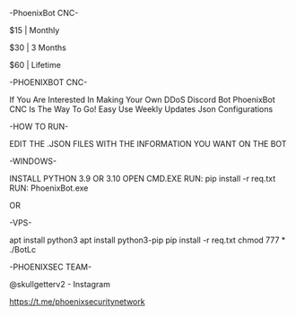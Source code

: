 -PhoenixBot CNC-

$15 | Monthly

$30 | 3 Months

$60 | Lifetime

-PHOENIXBOT CNC-

If You Are Interested In Making Your Own DDoS Discord Bot
PhoenixBot CNC Is The Way To Go!
Easy Use
Weekly Updates
Json Configurations

-HOW TO RUN-

EDIT THE .JSON FILES
WITH THE INFORMATION 
YOU WANT ON THE BOT

-WINDOWS-

INSTALL PYTHON 3.9 OR 3.10
OPEN CMD.EXE
RUN: pip install -r req.txt
RUN: PhoenixBot.exe

OR

-VPS-

apt install python3
apt install python3-pip
pip install -r req.txt
chmod 777 *
./BotLc

-PHOENIXSEC TEAM-

@skullgetterv2 - Instagram

https://t.me/phoenixsecuritynetwork
